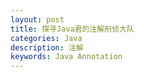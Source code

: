 ```yaml
---
layout: post
title: 探寻Java君的注解刑侦大队
categories: Java
description: 注解
keywords: Java Annotation
---
```

